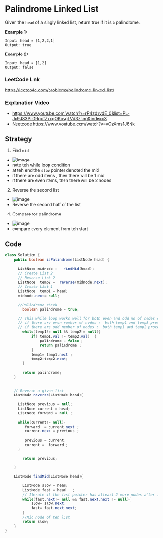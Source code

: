 #  Palindrome Linked List  

Given the `head` of a singly linked list, return true if it is a palindrome.

**Example 1:**
````
Input: head = [1,2,2,1]
Output: true
````
**Example 2:**
````
Input: head = [1,2]
Output: false
````

### LeetCode Link 
https://leetcode.com/problems/palindrome-linked-list/ 

### Explanation Video 
- https://www.youtube.com/watch?v=rP4zdxydE_0&list=PL-Jc9J83PIiGRqcfZxxgOKovgLVd3znnq&index=3 
- Neetcode https://www.youtube.com/watch?v=yOzXms1J6Nk

## Strategy
1. Find `mid`
  - ![image](https://user-images.githubusercontent.com/8110582/166903253-90b3614c-54ae-477d-80db-dd126d591e3f.png)
  - note teh while loop condition 
  - at teh end the `slow` pointer denoted the mid
  - if there are odd items , then there will be 1 mid
  - if there are even items, then there will be 2 nodes

2. Reverse the second list 
  - ![image](https://user-images.githubusercontent.com/8110582/166903435-2196e2d0-c2b7-435a-9223-73c178a104d5.png)
  - Reverse the second half of the list 
4. Compare for palindrome 
  - ![image](https://user-images.githubusercontent.com/8110582/166904098-e082c534-11c3-4b0b-a344-6c0f62552794.png)
  - compare every element from teh start


## Code
````java
class Solution {
    public boolean isPalindrome(ListNode head) {
        
      ListNode midnode =   findMid(head);
      // Create List 2
      // Reverse List 2
      ListNode  temp2 =  reverse(midnode.next);
      // Create List 1
      ListNode  temp1 = head;   
      midnode.next= null;  
        
      //Palindrone check 
        boolean palindrome = true;

      // This while loop works well for both even and odd no of nodes cases 
      // if there are even number of nodes :  both temp1 and temp2 proceeds paralley 
      // if there are odd number of nodes :  both temp1 and temp2 proceeds paralley ; but temp2 finhsed early with one last node on temp 1  
        while(temp1!= null && temp2!= null){
            if( temp1.val != temp2.val)  {
                palindrome = false ;
                return palindrome ;
            }
            temp1= temp1.next ;
            temp2=temp2.next;
        }
        
        return palindrome;
    }
    
   
    // Reverse a given list
    ListNode reverse(ListNode head){
        
      ListNode previous = null;
      ListNode current = head;
      ListNode forward = null ;
        
      while(current!= null){
         forward  = current.next ;
         current.next = previous ;
         
         previous = current;
         current =  forward ;
      }  
      
        return previous;
    
    }
    
    ListNode findMid(ListNode head){
        
        ListNode slow = head;
        ListNode fast = head   ;
        // Iterate if the fast pointer has atleast 2 more nodes after it
        while(fast.next!= null && fast.next.next != null){
            slow= slow.next;
            fast= fast.next.next;
        }
        //Mid node of teh list 
        return slow; 
    }
}
````
